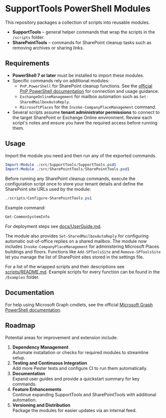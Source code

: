 # SupportTools PowerShell Modules

This repository packages a collection of scripts into reusable modules.

* **SupportTools** – general helper commands that wrap the scripts in the `/scripts` folder.
* **SharePointTools** – commands for SharePoint cleanup tasks such as removing archives or sharing links.

## Requirements

* **PowerShell 7 or later** must be installed to import these modules.
* Specific commands rely on additional modules:
  * `PnP.PowerShell` for SharePoint cleanup functions. See the [official PnP PowerShell documentation](https://pnp.github.io/powershell/index.html) for connection and usage guidance.
  * `ExchangeOnlineManagement` for mailbox automation such as `Set-SharedMailboxAutoReply`.
  * `MicrosoftPlaces` for the `Invoke-CompanyPlaceManagement` command.
* Several scripts assume **tenant administrator permissions** to connect to the target SharePoint or Exchange Online environment. Review each script's notes and ensure you have the required access before running them.

## Usage

Import the module you need and then run any of the exported commands.

```powershell
Import-Module ./src/SupportTools/SupportTools.psd1
Import-Module ./src/SharePointTools/SharePointTools.psd1
```

Before running any SharePoint cleanup commands, execute the configuration script
once to store your tenant details and define the SharePoint site URLs used by the module:

```powershell
./scripts/Configure-SharePointTools.ps1
```

Example command:

```powershell
Get-CommonSystemInfo
```
For deployment steps see [docs/UserGuide.md](docs/UserGuide.md).

The module also provides `Set-SharedMailboxAutoReply` for configuring automatic
out-of-office replies on a shared mailbox.
The module now includes `Invoke-CompanyPlaceManagement` for administering Microsoft Places buildings and floors.
Functions like `Add-SPToolsSite` and `Remove-SPToolsSite` let you manage the list of SharePoint sites stored in the settings file.

For a list of the wrapped scripts and their descriptions see [scripts/README.md](scripts/README.md).
Example scripts for every function can be found in the `/Examples` folder.

## Documentation

For help using Microsoft Graph cmdlets, see the official [Microsoft Graph PowerShell documentation](https://learn.microsoft.com/en-us/powershell/microsoftgraph/get-started?view=graph-powershell-1.0).

## Roadmap

Potential areas for improvement and extension include:

1. **Dependency Management**  
   Automate installation or checks for required modules to streamline setup.
2. **Testing and Continuous Integration**  
   Add more Pester tests and configure CI to run them automatically.
3. **Documentation**  
   Expand user guides and provide a quickstart summary for key commands.
4. **Feature Enhancements**  
   Continue expanding SupportTools and SharePointTools with additional automation.
5. **Versioning and Distribution**  
   Package the modules for easier updates via an internal feed.
